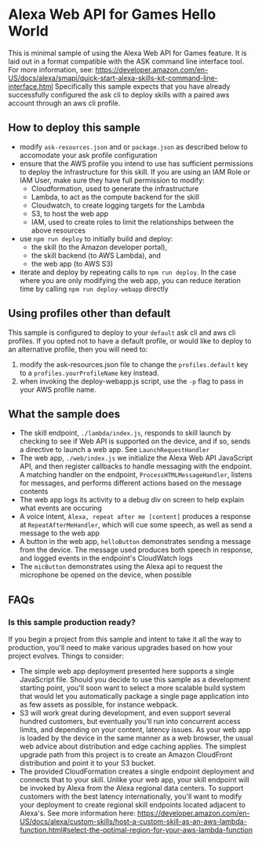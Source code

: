 # Alexa Web API for Games Hello World

This is minimal sample of using the Alexa Web API for Games feature. It is laid out in a format compatible with the ASK command line interface tool. For more information, see: https://developer.amazon.com/en-US/docs/alexa/smapi/quick-start-alexa-skills-kit-command-line-interface.html Specifically this sample expects that you have already successfully configured the ask cli to deploy skills with a paired aws account through an aws cli profile.

## How to deploy this sample
- modify `ask-resources.json` and or `package.json` as described below to accomodate your ask profile configuration
- ensure that the AWS profile you intend to use has sufficient permissions to deploy the infrastructure for this skill. If you are using an IAM Role or IAM User, make sure they have full permission to modify:
  - Cloudformation, used to generate the infrastructure
  - Lambda, to act as the compute backend for the skill
  - Cloudwatch, to create logging targets for the Lambda
  - S3, to host the web app
  - IAM, used to create roles to limit the relationships between the above resources
- use `npm run deploy` to initially build and deploy:
  - the skill (to the Amazon developer portal), 
  - the skill backend (to AWS Lambda), and 
  - the web app (to AWS S3)
- iterate and deploy by repeating calls to `npm run deploy`. In the case where you are only modifying the web app, you can reduce iteration time by calling `npm run deploy-webapp` directly

## Using profiles other than default
This sample is configured to deploy to your `default` ask cli and aws cli profiles. If you opted not to have a default profile, or would like to deploy to an alternative profile, then you will need to:
1. modify the ask-resources.json file to change the `profiles.default` key to a `profiles.yourProfileName` key instead.
2. when invoking the deploy-webapp.js script, use the `-p` flag to pass in your AWS profile name.

## What the sample does
- The skill endpoint, `./lambda/index.js`, responds to skill launch by checking to see if Web API is supported on the device, and if so, sends a directive to launch a web app. See `LaunchRequestHandler`
- The web app, `./web/index.js` we initialize the Alexa Web API JavaScript API, and then register callbacks to handle messaging with the endpoint. A matching handler on the endpoint, `ProcessHTMLMessageHandler`, listens for messages, and performs different actions based on the message contents
- The web app logs its activity to a debug div on screen to help explain what events are occuring
- A voice intent, `Alexa, repeat after me [content]` produces a response at `RepeatAfterMeHandler`, which will cue some speech, as well as send a message to the web app 
- A button in the web app, `helloButton` demonstrates sending a message from the device. The message used produces both speech in response, and logged events in the endpoint's CloudWatch logs
- The `micButton` demonstrates using the Alexa api to request the microphone be opened on the device, when possible

## FAQs

### Is this sample production ready?

If you begin a project from this sample and intent to take it all the way to production, you'll need to make various upgrades based on how your project evolves. Things to consider:
* The simple web app deployment presented here supports a single JavaScript file. Should you decide to use this sample as a development starting point, you'll soon want to select a more scalable build system that would let you automatically package a single page application into as few assets as possible, for instance webpack.
* S3 will work great during development, and even support several hundred customers, but eventually you'll run into concurrent access limits, and depending on your content, latency issues. As your web app is loaded by the device in the same manner as a web browser, the usual web advice about distribution and edge caching applies. The simplest upgrade path from this project is to create an Amazon CloudFront distribution and point it to your S3 bucket.
* The provided CloudFormation creates a single endpoint deployment and connects that to your skill. Unlike your web app, your skill endpoint will be invoked by Alexa from the Alexa regional data centers. To support customers with the best latency internationally, you'll want to modify your deployment to create regional skill endpoints located adjacent to Alexa's. See more information here: https://developer.amazon.com/en-US/docs/alexa/custom-skills/host-a-custom-skill-as-an-aws-lambda-function.html#select-the-optimal-region-for-your-aws-lambda-function 

